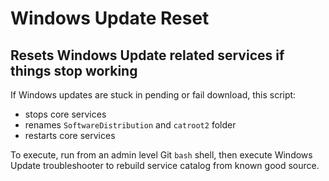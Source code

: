 
# Windows Update Reset

## Resets Windows Update related services if things stop working

If Windows updates are stuck in pending or fail download, this script:

* stops core services
* renames `SoftwareDistribution` and `catroot2` folder
* restarts core services

To execute, run from an admin level Git `bash` shell, then execute Windows Update troubleshooter to rebuild service catalog from known good source.